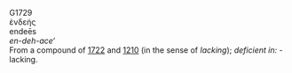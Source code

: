 <body>
  <p>G1729<br>  ἐνδεής  <br> endeēs  <br><i>en-deh-ace‘ </i><br>From a compound of <a href="g1722.htm">1722</a> and <a href="g1210.htm">1210</a> (in the sense of <i>lacking</i>); <i>deficient</i> <i>in:</i> - lacking.<br></p>
 </body>